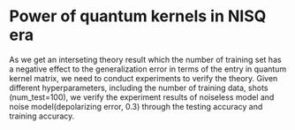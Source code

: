 # Power of quantum kernels in NISQ era
As we get an interseting theory result which the number of training set has a negative effect to the generalization error in terms of the entry in quantum kernel matrix, we need to conduct experiments to verify the theory.  Given different hyperparameters, including the number of training data, shots (num_test=100), we verify the experiment results of noiseless model and noise model(depolarizing error, 0.3) through the testing accuracy and training accuracy. 
